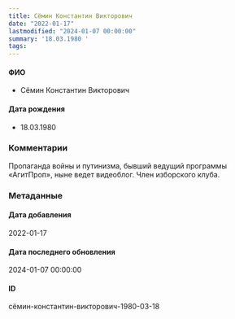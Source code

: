 ```yaml
---
title: Сёмин Константин Викторович
date: "2022-01-17"
lastmodified: "2024-01-07 00:00:00"
summary: '18.03.1980 '
tags: 
---
```

<!--# pp1-->
<!--## Фигурант-->
<!--### Личные данные-->
#### ФИО
- Сёмин Константин Викторович
#### Дата рождения
- 18.03.1980
### Комментарии
Пропаганда войны и путинизма, бывший ведущий программы «АгитПроп», ныне ведет видеоблог. Член изборского клуба.
### Метаданные
#### Дата добавления
2022-01-17
#### Дата последнего обновления
2024-01-07 00:00:00
#### ID
сёмин-константин-викторович-1980-03-18
<!--## END;-->
